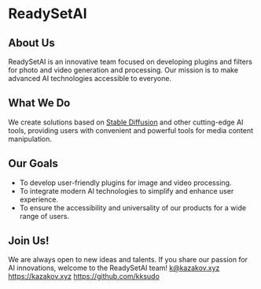 ReadySetAI
==========

About Us
--------

ReadySetAI is an innovative team focused on developing plugins and filters for photo and video generation and processing. Our mission is to make advanced AI technologies accessible to everyone.

What We Do
----------

We create solutions based on [Stable Diffusion](https://stability.ai/stable-diffusion) and other cutting-edge AI tools, providing users with convenient and powerful tools for media content manipulation.

Our Goals
---------

-   To develop user-friendly plugins for image and video processing.
-   To integrate modern AI technologies to simplify and enhance user experience.
-   To ensure the accessibility and universality of our products for a wide range of users.

Join Us!
--------

We are always open to new ideas and talents. If you share our passion for AI innovations, welcome to the ReadySetAI team!
k@kazakov.xyz
https://kazakov.xyz
https://github.com/kksudo
